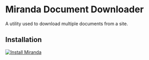 # Miranda Document Downloader

A utility used to download multiple documents from a site.


## Installation

[![Install Miranda](https://imgur.com/9gHQBcp.png)](https://codepen.io/sswayney/full/MWzZggV/)